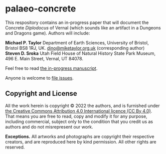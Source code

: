 # palaeo-concrete

This respository contains an in-progress paper that will document the Concrete _Diplodocus_ of Vernal (which sounds like an artifact in a Dungeons and Dragons game). Authors will include:

**Michael P. Taylor**
Department of Earth Sciences, University of Bristol, Bristol BS8 1RJ, UK.
<dino@miketaylor.org.uk> (corresponding author)  
**Steven D. Sroka**
Utah Field House of Natural History State Park Museum, 496 E. Main Street, Vernal, UT 84078.

Feel free to read [the in-progress manuscript](TaylorEtAl-concrete-Diplodocus-of-Vernal.docx).

Anyone is welcome to [file issues](https://github.com/MikeTaylor/palaeo-concrete/issues).

## Copyright and License

All the work herein is copyright © 2022 the authors, and is furnished under [the Creative Commons Attribution 4.0 International licence (CC By 4.0)](https://creativecommons.org/licenses/by/4.0/). That means you are free to read, copy and modify it for any purpose, including commercial, subject only to the condition that you credit us as authors and do not misrepresent our work.

**Exceptions.**
All artworks and photographs are copyright their respective creators, and are reproduced here by kind permission. All other rights are reserved.

